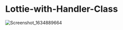 # Lottie-with-Handler-Class
![Screenshot_1634889664](https://user-images.githubusercontent.com/65570444/138417204-46d8563a-113d-45ac-b681-c4cefe51a623.png)
